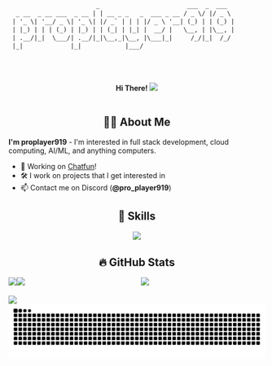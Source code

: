 ```
                        _                        ___  _  ___  
  _ __  _ __ ___  _ __ | | __ _ _   _  ___ _ __ / _ \/ |/ _ \ 
 | '_ \| '__/ _ \| '_ \| |/ _` | | | |/ _ \ '__| (_) | | (_) |
 | |_) | | | (_) | |_) | | (_| | |_| |  __/ |   \__, | |\__, |
 | .__/|_|  \___/| .__/|_|\__,_|\__, |\___|_|     /_/|_|  /_/ 
 |_|             |_|            |___/                                             
```

<div align="center"><img src="https://komarev.com/ghpvc/?username=proplayer919&style=flat-square&color=blue" alt=""/></div>
<div align="center"><a href="https://github.com/proplayer919"><img src="https://img.shields.io/github/followers/proplayer919.svg?style=social&label=Follow&maxAge=2592000" alt=""/></a></div>

<br>

<div align="center">
  <b>Hi There!</b>
  <img src="https://media.giphy.com/media/hvRJCLFzcasrR4ia7z/giphy.gif" width="30px"/>
</div>

<br>

<h2 align="center">🧑‍💻 About Me</h2>

<b>I'm proplayer919</b> - I'm interested in full stack development, cloud computing, AI/ML, and anything computers.

- 🔭 Working on [Chatfun](https://github.com/chatfundev)!
- 🛠️ I work on projects that I get interested in
- 📫 Contact me on Discord (<b>@pro_player919</b>)

<h2 align="center">🧰 Skills </h2>

<p align="center">
  <a href="https://skillicons.dev">
    <img src="https://skillicons.dev/icons?i=python,vscode,js,css,html,nodejs,java,maven,bash,discord,express,git,github,md,mongodb,flask,ubuntu,linux,netlify" />
  </a>
</p>

<h2 align="center">🔥 GitHub Stats</h2>
<p align="center">
    <img align="left" src="https://github-readme-stats.vercel.app/api?username=proplayer919&hide_title=true&include_all_commits=true&count_private=true&show_icons=true&hide_border=true&theme=dark&bg_color=0e1116&title_color=ffffff&text_color=ffffff&icon_color=1f6feb">
    <img src="https://github-readme-stats.vercel.app/api/top-langs/?username=proplayer919&hide_title=true&langs_count=10&hide_border=true&theme=dark">
    <img align="left" src="https://github-readme-streak-stats.herokuapp.com/?user=proplayer919&hide_border=true&theme=dark">
</p>

<img align="center" src="https://github-readme-activity-graph.vercel.app/graph?username=proplayer919&theme=github-dark&area=true&hide_border=true&custom_title=Past%20Months%20Activity">

<img alt="snake eating my contributions" src="https://raw.githubusercontent.com/dipaloke/dipaloke/output/github-contribution-grid-snake.svg" />


